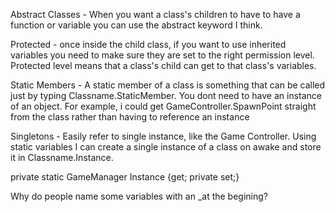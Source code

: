 Abstract Classes - When you want a class's children to have to have a function or variable you can use the abstract keyword I think.

Protected - once inside the child class, if you want to use inherited variables you need to make sure they are set to the right permission level. Protected level means that a class's child can get to that class's variables.

Static Members -
A static member of a class is something that can be called just by typing Classname.StaticMember. You dont need to have an instance of an object.
For example, i could get GameController.SpawnPoint straight from the class rather than having to reference an instance

Singletons -
Easily refer to single instance, like the Game Controller.
Using static variables I can create a single instance of a class on awake and store it in Classname.Instance.

private static GameManager Instance {get; private set;}

Why do people name some variables with an _at the begining? 
